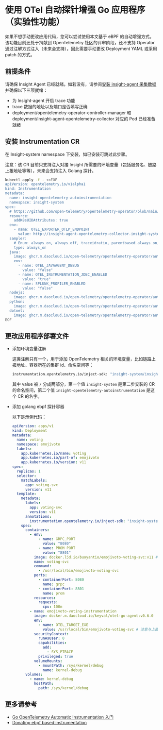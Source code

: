 # 使用 OTel 自动探针增强 Go 应用程序（实验性功能）

如果不想手动更改应用代码，您可以尝试使用本文基于 eBPF 的自动增强方式。
该功能目前还处于捐献到 OpenTelemetry 社区的评审阶段，还不支持 Operator 通过注解方式注入（未来会支持），因此需要手动更改 Deployment YAML 或采用 patch 的方式。

## 前提条件

请确保 Insight Agent 已经就绪。如若没有，请参阅[安装 insight-agent 采集数据](../installagent.md) 并确保以下三项就绪：

- 为 Insight-agent 开启 trace 功能
- trace 数据的地址以及端口是否填写正确
- deployment/opentelemetry-operator-controller-manager 和 deployment/insight-agent-opentelemetry-collector 对应的 Pod 已经准备就绪

## 安装 Instrumentation CR

在 Insight-system namespace 下安装，如已安装可跳过此步骤。

注意：该 CR 目前只支持注入对接 Insight 所需要的环境变量（包括服务名、链路上报地址等等），未来会支持注入 Golang 探针。

```bash
kubectl apply -f - <<EOF
apiVersion: opentelemetry.io/v1alpha1
kind: Instrumentation
metadata:
  name: insight-opentelemetry-autoinstrumentation
  namespace: insight-system
spec:
  # https://github.com/open-telemetry/opentelemetry-operator/blob/main/docs/api.md#instrumentationspecresource
  resource:
    addK8sUIDAttributes: true
  env:
    - name: OTEL_EXPORTER_OTLP_ENDPOINT
      value: http://insight-agent-opentelemetry-collector.insight-system.svc.cluster.local:4317
  sampler:
    # Enum: always_on, always_off, traceidratio, parentbased_always_on, parentbased_always_off, parentbased_traceidratio, jaeger_remote, xray
    type: always_on
  java:
    image: ghcr.m.daocloud.io/open-telemetry/opentelemetry-operator/autoinstrumentation-java:1.17.0
    env:
      - name: OTEL_JAVAAGENT_DEBUG
        value: "false"
      - name: OTEL_INSTRUMENTATION_JDBC_ENABLED
        value: "true"
      - name: SPLUNK_PROFILER_ENABLED
        value: "false"
  nodejs:
    image: ghcr.m.daocloud.io/open-telemetry/opentelemetry-operator/autoinstrumentation-nodejs:0.31.0
  python:
    image: ghcr.m.daocloud.io/open-telemetry/opentelemetry-operator/autoinstrumentation-python:0.34b0
  dotnet:
    image: ghcr.m.daocloud.io/open-telemetry/opentelemetry-operator/autoinstrumentation-dotnet:0.3.1-beta.1
EOF
```

## 更改应用程序部署文件

- 添加环境变量注解

    这类注解只有一个，用于添加 OpenTelemetry 相关的环境变量，比如链路上报地址、容器所在的集群 id、命名空间等：

    ```bash
    instrumentation.opentelemetry.io/inject-sdk: "insight-system/insight-opentelemetry-autoinstrumentation"
    ```

    其中 value 被 `/` 分成两部分，第一个值 `insight-system` 是第二步安装的 CR 的命名空间，第二个值 `insight-opentelemetry-autoinstrumentation` 是这个 CR 的名字。

- 添加 golang ebpf 探针容器

    以下是示例代码：

    ```yaml
    apiVersion: apps/v1
    kind: Deployment
    metadata:
      name: voting
      namespace: emojivoto
      labels:
        app.kubernetes.io/name: voting
        app.kubernetes.io/part-of: emojivoto
        app.kubernetes.io/version: v11
    spec:
      replicas: 1
      selector:
        matchLabels:
          app: voting-svc
          version: v11
      template:
        metadata:
          labels:
            app: voting-svc
            version: v11
          annotations:
            instrumentation.opentelemetry.io/inject-sdk: "insight-system/insight-opentelemetry-autoinstrumentation" # 👈
        spec:
          containers:
            - env:
                - name: GRPC_PORT
                  value: "8080"
                - name: PROM_PORT
                  value: "8801"
              image: docker.l5d.io/buoyantio/emojivoto-voting-svc:v11 # 假设这是您的 Golang 应用程序
              name: voting-svc
              command:
                - /usr/local/bin/emojivoto-voting-svc
              ports:
                - containerPort: 8080
                  name: grpc
                - containerPort: 8801
                  name: prom
              resources:
                requests:
                  cpu: 100m
            - name: emojivoto-voting-instrumentation
              image: docker.m.daocloud.io/keyval/otel-go-agent:v0.6.0
              env:
                - name: OTEL_TARGET_EXE
                  value: /usr/local/bin/emojivoto-voting-svc # 注意与上面 /usr/local/bin/emojivoto-voting-svc 保持一致
              securityContext:
                runAsUser: 0
                capabilities:
                  add:
                    - SYS_PTRACE
                privileged: true
              volumeMounts:
                - mountPath: /sys/kernel/debug
                  name: kernel-debug
          volumes:
            - name: kernel-debug
              hostPath:
                path: /sys/kernel/debug
    ```

## 更多请参考

- [Go OpenTelemetry Automatic Instrumentation 入门](https://github.com/keyval-dev/opentelemetry-go-instrumentation/blob/master/docs/getting-started/README.md)
- [Donating ebpf based instrumentation](https://github.com/open-telemetry/opentelemetry-go-instrumentation/pull/4)
